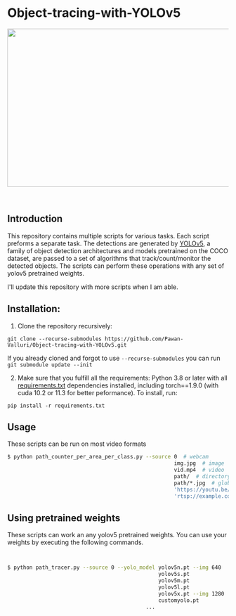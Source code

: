 # Object-tracing-with-YOLOv5

<div align="center">
<p>
<img src="road01.gif" width="633" height="360"/> 
</p>
<br>
<div>

</div>

</div>

## Introduction 
This repository contains multiple scripts for various tasks. Each script preforms a separate task. The detections are generated by [YOLOv5](https://github.com/ultralytics/yolov5), a family of object detection architectures and models pretrained on the COCO dataset, are passed to a set of algorithms that track/count/monitor the detected objects. The scripts can perform these operations with any set of yolov5 pretrained weights.

I'll update this repository with more scripts when I am able. 

## Installation:
1. Clone the repository recursively:

`git clone --recurse-submodules https://github.com/Pawan-Valluri/Object-tracing-with-YOLOv5.git`

If you already cloned and forgot to use `--recurse-submodules` you can run `git submodule update --init`

2. Make sure that you fulfill all the requirements: Python 3.8 or later with all [requirements.txt](requirements.txt) dependencies installed, including torch==1.9.0 (with cuda 10.2 or 11.3 for better peformance). To install, run:

`pip install -r requirements.txt`

## Usage

These scripts can be run on most video formats

```bash
$ python path_counter_per_area_per_class.py --source 0  # webcam
                                                     img.jpg  # image
                                                     vid.mp4  # video
                                                     path/  # directory
                                                     path/*.jpg  # glob
                                                     'https://youtu.be/Zgi9g1ksQHc'  # YouTube
                                                     'rtsp://example.com/media.mp4'  # RTSP, RTMP, HTTP stream
```

## Using pretrained weights

These scripts can work an any yolov5 pretrained weights. You can use your weights by executing the following commands.

```bash


$ python path_tracer.py --source 0 --yolo_model yolov5n.pt --img 640
                                                yolov5s.pt
                                                yolov5m.pt
                                                yolov5l.pt 
                                                yolov5x.pt --img 1280
                                                customyolo.pt
                                            ...
```


